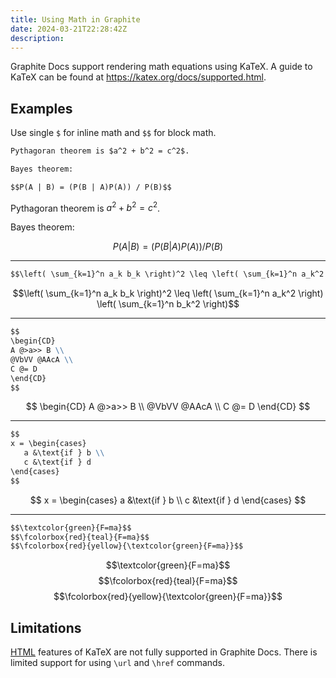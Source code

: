 ```yaml
---
title: Using Math in Graphite
date: 2024-03-21T22:28:42Z
description:
---
```


Graphite Docs support rendering math equations using KaTeX. A guide to KaTeX can be found at <https://katex.org/docs/supported.html>.

## Examples

Use single `$` for inline math and `$$` for block math.

```markdown
Pythagoran theorem is $a^2 + b^2 = c^2$.

Bayes theorem:

$$P(A | B) = (P(B | A)P(A)) / P(B)$$
```

Pythagoran theorem is $a^2 + b^2 = c^2$.

Bayes theorem:

$$P(A | B) = (P(B | A)P(A)) / P(B)$$

---

```markdown
$$\left( \sum_{k=1}^n a_k b_k \right)^2 \leq \left( \sum_{k=1}^n a_k^2 \right) \left( \sum_{k=1}^n b_k^2 \right)$$
```

$$\left( \sum_{k=1}^n a_k b_k \right)^2 \leq \left( \sum_{k=1}^n a_k^2 \right) \left( \sum_{k=1}^n b_k^2 \right)$$

---

```markdown
$$
\begin{CD}
A @>a>> B \\
@VbVV @AAcA \\
C @= D
\end{CD}
$$
```

$$
\begin{CD}
A @>a>> B \\
@VbVV @AAcA \\
C @= D
\end{CD}
$$

---

```markdown
$$
x = \begin{cases}
   a &\text{if } b \\
   c &\text{if } d
\end{cases}
$$
```

$$
x = \begin{cases}
   a &\text{if } b \\
   c &\text{if } d
\end{cases}
$$

---

```markdown
$$\textcolor{green}{F=ma}$$
$$\fcolorbox{red}{teal}{F=ma}$$
$$\fcolorbox{red}{yellow}{\textcolor{green}{F=ma}}$$
```

$$\textcolor{green}{F=ma}$$
$$\fcolorbox{red}{teal}{F=ma}$$
$$\fcolorbox{red}{yellow}{\textcolor{green}{F=ma}}$$

## Limitations

[HTML](https://katex.org/docs/supported.html#html) features of KaTeX are not fully supported in Graphite Docs. There is limited support for using `\url` and `\href` commands.

